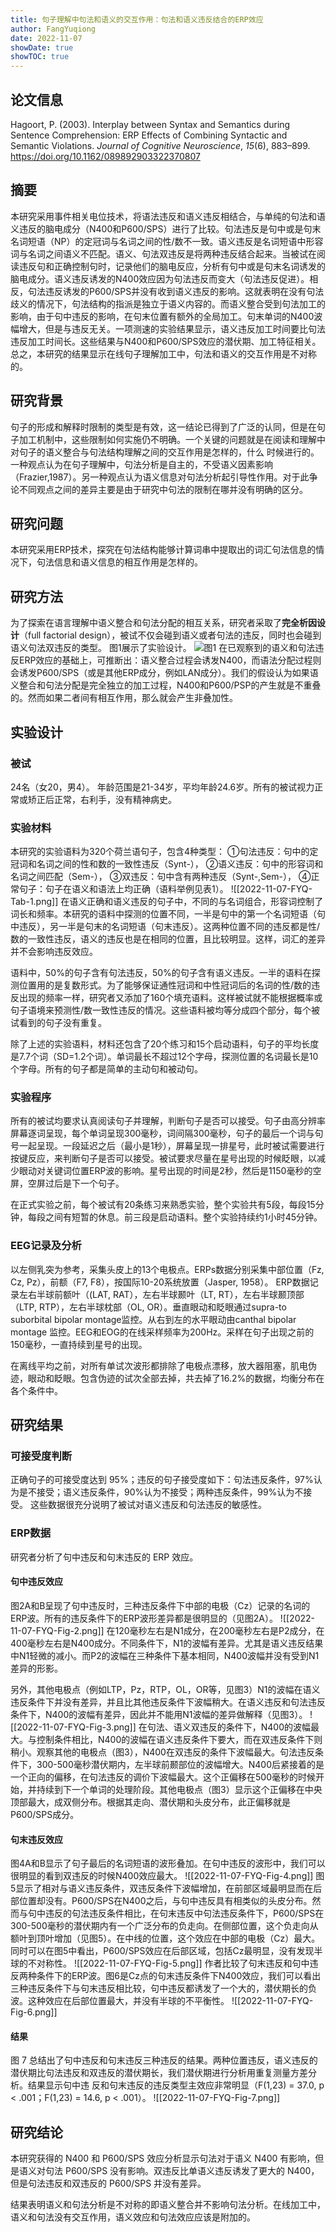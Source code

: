 ```yaml
---
title: 句子理解中句法和语义的交互作用：句法和语义违反结合的ERP效应
author: FangYuqiong
date: 2022-11-07
showDate: true
showTOC: true
---
```


## 论文信息
Hagoort, P. (2003). Interplay between Syntax and Semantics during Sentence Comprehension: ERP Effects of Combining Syntactic and Semantic Violations. _Journal of Cognitive Neuroscience_, _15_(6), 883–899. https://doi.org/10.1162/089892903322370807


## 摘要
本研究采用事件相关电位技术，将语法违反和语义违反相结合，与单纯的句法和语义违反的脑电成分（N400和P600/SPS）进行了比较。句法违反是句中或是句末名词短语（NP）的定冠词与名词之间的性/数不一致。语义违反是名词短语中形容词与名词之间语义不匹配。语义、句法双违反是将两种违反结合起来。当被试在阅读违反句和正确控制句时，记录他们的脑电反应，分析有句中或是句末名词诱发的脑电成分。语义违反诱发的N400效应因为句法违反而变大（句法违反促进）。相反，句法违反诱发的P600/SPS并没有收到语义违反的影响。这就表明在没有句法歧义的情况下，句法结构的指派是独立于语义内容的。而语义整合受到句法加工的影响，由于句中违反的影响，在句末位置有额外的全局加工。句末单词的N400波幅增大，但是与违反无关。一项测速的实验结果显示，语义违反加工时间要比句法违反加工时间长。这些结果与N400和P600/SPS效应的潜伏期、加工特征相关。总之，本研究的结果显示在线句子理解加工中，句法和语义的交互作用是不对称的。

## 研究背景
句子的形成和解释时限制的类型是有效，这一结论已得到了广泛的认同，但是在句子加工机制中，这些限制如何实施仍不明确。一个关键的问题就是在阅读和理解中对句子的语义整合与句法结构理解之间的交互作用是怎样的，什么 时候进行的。一种观点认为在句子理解中，句法分析是自主的，不受语义因素影响（Frazier,1987）。另一种观点认为语义信息对句法分析起引导性作用。对于此争论不同观点之间的差异主要是由于研究中句法的限制在哪并没有明确的区分。

## 研究问题
本研究采用ERP技术，探究在句法结构能够计算词串中提取出的词汇句法信息的情况下，句法信息和语义信息的相互作用是怎样的。

## 研究方法

为了探索在语言理解中语义整合和句法分配的相互关系，研究者采取了**完全析因设计**（full factorial design），被试不仅会碰到语义或者句法的违反，同时也会碰到语义句法双违反的类型。
图1展示了实验设计。
![图1](../Supporting_Information/2022-11-07-FYQ-Fig-1.png)
在已观察到的语义和句法违反ERP效应的基础上，可推断出：语义整合过程会诱发N400，而语法分配过程则会诱发P600/SPS（或是其他ERP成分，例如LAN成分）。我们的假设认为如果语义整合和句法分配是完全独立的加工过程，N400和P600/PSP的产生就是不重叠的。然而如果二者间有相互作用，那么就会产生非叠加性。

## 实验设计

### 被试
24名（女20，男4）。 年龄范围是21-34岁，平均年龄24.6岁。所有的被试视力正常或矫正后正常，右利手，没有精神病史。

### 实验材料
本研究的实验语料为320个荷兰语句子，包含4种类型：
①句法违反：句中的定冠词和名词之间的性和数的一致性违反（Synt-），
②语义违反：句中的形容词和名词之间匹配（Sem-），
③双违反：句中含有两种违反（Synt-,Sem-），
④正常句子：句子在语义和语法上均正确（语料举例见表1）。
![[2022-11-07-FYQ-Tab-1.png]]
在语义正确和语义违反的句子中，不同的与名词组合，形容词控制了词长和频率。本研究的语料中探测的位置不同，一半是句中的第一个名词短语（句中违反），另一半是句末的名词短语（句末违反）。这两种位置不同的违反都是性/数的一致性违反，语义的违反也是在相同的位置，且比较明显。这样，词汇的差异并不会影响违反效应。

语料中，50%的句子含有句法违反，50%的句子含有语义违反。一半的语料在探测位置用的是复数形式。为了能够保证通性冠词和中性冠词后的名词的性/数的违反出现的频率一样，研究者又添加了160个填充语料。这样被试就不能根据概率或句子语境来预测性/数一致性违反的情况。这些语料被均等分成四个部分，每个被试看到的句子没有重复。

除了上述的实验语料，材料还包含了20个练习和15个启动语料，句子的平均长度是7.7个词（SD=1.2个词）。单词最长不超过12个字母，探测位置的名词最长是10个字母。所有的句子都是简单的主动句和被动句。

### 实验程序
所有的被试均要求认真阅读句子并理解，判断句子是否可以接受。句子由高分辨率屏幕逐词呈现，每个单词呈现300毫秒，词间隔300毫秒，句子的最后一个词与句号一起呈现。一段延迟之后（最小是1秒），屏幕呈现一排星号，此时被试需要进行按键反应，来判断句子是否可以接受。被试要求尽量在星号出现的时候眨眼，以减少眼动对关键词位置ERP波的影响。星号出现的时间是2秒，然后是1150毫秒的空屏，空屏过后是下一个句子。

在正式实验之前，每个被试有20条练习来熟悉实验，整个实验共有5段，每段15分钟，每段之间有短暂的休息。前三段是启动语料。整个实验持续约1小时45分钟。

### EEG记录及分析
以左侧乳突为参考，采集头皮上的13个电极点。ERPs数据分别采集中部位置（Fz, Cz, Pz），前额（F7, F8），按国际10-20系统放置（Jasper, 1958）。 ERP数据记录左右半球前额叶（(LAT, RAT），左右半球颞叶（LT, RT），左右半球颞顶部（LTP, RTP），左右半球枕部（OL, OR）。垂直眼动和眨眼通过supra-to suborbital bipolar montage监控。从右到左的水平眼动由canthal bipolar montage 监控。EEG和EOG的在线采样频率为200Hz。采样在句子出现之前的150毫秒，一直持续到星号的出现。

在离线平均之前，对所有单试次波形都排除了电极点漂移，放大器阻塞，肌电伪迹，眼动和眨眼。包含伪迹的试次全部去掉，共去掉了16.2%的数据，均衡分布在各个条件中。

## 研究结果
### 可接受度判断
正确句子的可接受度达到 95%；违反的句子接受度如下：句法违反条件，97%认为是不接受；语义违反条件，90%认为不接受；两种违反条件，99%认为不接受。
这些数据很充分说明了被试对语义违反和句法违反的敏感性。

### ERP数据
研究者分析了句中违反和句末违反的 ERP 效应。
#### 句中违反效应
图2A和B呈现了句中违反时，三种违反条件下中部的电极（Cz）记录的名词的ERP波。所有的违反条件下的ERP波形差异都是很明显的（见图2A）。
![[2022-11-07-FYQ-Fig-2.png]]
在120毫秒左右是N1成分，在200毫秒左右是P2成分，在400毫秒左右是N400成分。不同条件下，N1的波幅有差异。尤其是语义违反结果中N1轻微的减小。而P2的波幅在三种条件下基本相同，N400波幅并没有受到N1差异的形影。

另外，其他电极点（例如LTP，Pz，RTP，OL，OR等，见图3）N1的波幅在语义违反条件下并没有差异，并且比其他违反条件下波幅稍大。在语义违反和句法违反条件下，N400的波幅有差异，因此并不能用N1波幅的差异做解释（见图3）。
![[2022-11-07-FYQ-Fig-3.png]]
在句法、语义双违反的条件下，N400的波幅最大。与控制条件相比，N400的波幅在语义违反条件下要大，而在双违反条件下则稍小。观察其他的电极点（图3），N400在双违反的条件下波幅最大。句法违反条件下，300-500毫秒潜伏期内，左半球前颞部位的波幅增大。N400后紧接着的是一个正向的偏移，在句法违反的调价下波幅最大。这个正偏移在500毫秒的时候开始，并持续到下一个单词的处理阶段。其他电极点（图3）显示这个正偏移在中央顶部最大，成双侧分布。根据其走向、潜伏期和头皮分布，此正偏移就是P600/SPS成分。

#### 句末违反效应
图4A和B显示了句子最后的名词短语的波形叠加。在句中违反的波形中，我们可以很明显的看到双违反的时候N400效应最大。
![[2022-11-07-FYQ-Fig-4.png]]
图5显示了相对与语义违反条件，双违反条件下波幅增加，在前部区域最明显而在后部位置却没有。P600/SPS在N400之后，与句中违反具有相类似的头皮分布。然而与句中违反的句法违反条件相比，在句末违反中句法违反条件下，P600/SPS在300-500毫秒的潜伏期内有一个广泛分布的负走向。在侧部位置，这个负走向从额叶到顶叶增加（见图5）。在中线的位置，这个效应在中部的电极（Cz）最大。同时可以在图5中看出，P600/SPS效应在后部区域，包括Cz最明显，没有发现半球的不对称性。
![[2022-11-07-FYQ-Fig-5.png]]
作者比较了句末违反和句中违反两种条件下的ERP波。图6是Cz点的句末违反条件下N400效应，我们可以看出三种违反条件下与句末违反相比较，句中违反都诱发了一个大的，潜伏期长的负波。这种效应在后部位置最大，并没有半球的不平衡性。
![[2022-11-07-FYQ-Fig-6.png]]
#### 结果
图 7 总结出了句中违反和句末违反三种违反的结果。两种位置违反，语义违反的潜伏期比句法违反和双违反的潜伏期长，我们潜伏期进行分析用重复测量方差分析。结果显示句中违 反和句末违反的违反类型主效应非常明显（F(1,23) = 37.0, p < .001；F(1,23) = 14.6, p < .001）。
![[2022-11-07-FYQ-Fig-7.png]]

## 研究结论
本研究获得的 N400 和 P600/SPS 效应分析显示句法对于语义 N400 有影响，但是语义对句法 P600/SPS 没有影响。双违反比单语义违反诱发了更大的 N400，但是句法违反和双违反的 P600/SPS 并没有差异。

结果表明语义和句法分析是不对称的即语义整合并不影响句法分析。在线加工中，语义和句法没有交互作用，语义效应和句法效应应该是附加的。
